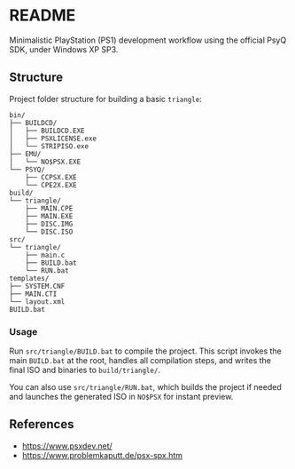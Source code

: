 # README

Minimalistic PlayStation (PS1) development workflow using the official PsyQ SDK, under Windows XP SP3.

## Structure

Project folder structure for building a basic `triangle`:

```
bin/
├── BUILDCD/
│   ├── BUILDCD.EXE
│   ├── PSXLICENSE.exe
│   └── STRIPISO.exe
├── EMU/
│   └── NO$PSX.EXE
└── PSYQ/
    ├── CCPSX.EXE
    └── CPE2X.EXE
build/
└── triangle/
    ├── MAIN.CPE
    ├── MAIN.EXE
    ├── DISC.IMG
    └── DISC.ISO
src/
└── triangle/
    ├── main.c
    ├── BUILD.bat
    └── RUN.bat
templates/
├── SYSTEM.CNF
├── MAIN.CTI
└── layout.xml
BUILD.bat
```

### Usage

Run `src/triangle/BUILD.bat` to compile the project. This script invokes the main `BUILD.bat` at the root, handles all compilation steps, and writes the final ISO and binaries to `build/triangle/`.

You can also use `src/triangle/RUN.bat`, which builds the project if needed and launches the generated ISO in `NO$PSX` for instant preview.

## References

- https://www.psxdev.net/
- https://www.problemkaputt.de/psx-spx.htm
